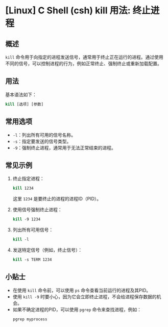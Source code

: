 # [Linux] C Shell (csh) kill 用法: 终止进程

## 概述
`kill` 命令用于向指定的进程发送信号，通常用于终止正在运行的进程。通过使用不同的信号，可以控制进程的行为，例如正常终止、强制终止或重新加载配置。

## 用法
基本语法如下：
```csh
kill [选项] [参数]
```

## 常用选项
- `-l`：列出所有可用的信号名称。
- `-s`：指定要发送的信号类型。
- `-9`：强制终止进程，通常用于无法正常结束的进程。

## 常见示例
1. 终止指定进程：
   ```csh
   kill 1234
   ```
   这里 `1234` 是要终止的进程的进程ID（PID）。

2. 使用信号强制终止进程：
   ```csh
   kill -9 1234
   ```

3. 列出所有可用信号：
   ```csh
   kill -l
   ```

4. 发送特定信号（例如，终止信号）：
   ```csh
   kill -s TERM 1234
   ```

## 小贴士
- 在使用 `kill` 命令前，可以使用 `ps` 命令查看当前运行的进程及其PID。
- 使用 `kill -9` 时要小心，因为它会立即终止进程，不会给进程保存数据的机会。
- 如果不确定进程的PID，可以使用 `pgrep` 命令来查找进程，例如：
  ```csh
  pgrep myprocess
  ```
